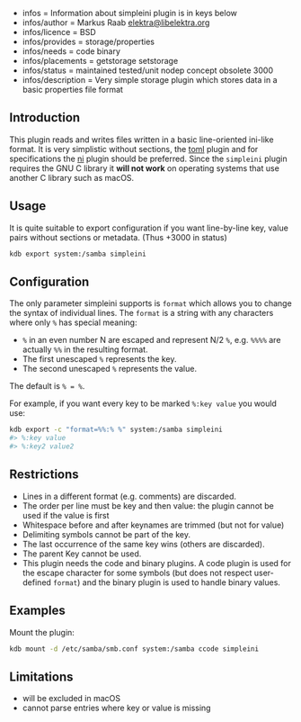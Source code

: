 - infos = Information about simpleini plugin is in keys below
- infos/author = Markus Raab <elektra@libelektra.org>
- infos/licence = BSD
- infos/provides = storage/properties
- infos/needs = code binary
- infos/placements = getstorage setstorage
- infos/status = maintained tested/unit nodep concept obsolete 3000
- infos/description = Very simple storage plugin which stores data in a basic properties file format

## Introduction

This plugin reads and writes files written in a basic line-oriented ini-like format.
It is very simplistic without sections, the [toml](../toml/) plugin and for specifications
the [ni](../ni/) plugin should be preferred. Since the `simpleini` plugin requires
the GNU C library it **will not work** on operating systems that use another C library
such as macOS.

## Usage

It is quite suitable to export configuration if you want line-by-line key, value pairs
without sections or metadata.
(Thus +3000 in status)

```sh
kdb export system:/samba simpleini
```

## Configuration

The only parameter simpleini supports is `format` which allows you to change the syntax
of individual lines.
The `format` is a string with any characters where only `%` has special meaning:

- `%` in an even number N are escaped and represent N/2 `%`, e.g. `%%%%` are actually `%%` in the resulting format.
- The first unescaped `%` represents the key.
- The second unescaped `%` represents the value.

The default is `% = %`.

For example, if you want every key to be marked `%:key value` you would use:

```sh
kdb export -c "format=%%:% %" system:/samba simpleini
#> %:key value
#> %:key2 value2
```

## Restrictions

- Lines in a different format (e.g. comments) are discarded.
- The order per line must be key and then value: the plugin cannot be used if the value is first
- Whitespace before and after keynames are trimmed (but not for value)
- Delimiting symbols cannot be part of the key.
- The last occurrence of the same key wins (others are discarded).
- The parent Key cannot be used.
- This plugin needs the code and binary plugins.
  A code plugin is used for the escape character for some symbols (but does not respect user-defined `format`)
  and the binary plugin is used to handle binary values.

## Examples

Mount the plugin:

```sh
kdb mount -d /etc/samba/smb.conf system:/samba ccode simpleini
```

## Limitations

- will be excluded in macOS
- cannot parse entries where key or value is missing
